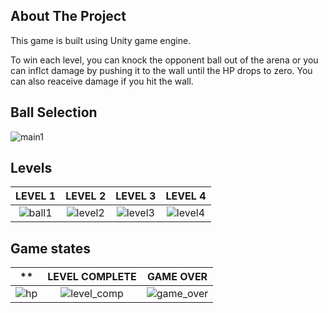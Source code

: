 ## About The Project
This game is built using Unity game engine.

To win each level, you can knock the opponent ball out of the arena or you can inflct damage by pushing it to the wall until the HP drops to zero. You can also reaceive damage if you hit the wall.


## Ball Selection
![main1](https://github.com/elian-olbz/Ball-Wrestling-Unity/assets/88755620/95760e38-35bb-4ae7-8042-a6e8f482fba2)


## Levels
LEVEL 1                    | LEVEL 2                   | LEVEL 3                   | LEVEL 4
:-------------------------:|:-------------------------:|:-------------------------:|:-------------------------:
![ball1](https://github.com/elian-olbz/Ball-Wrestling-Unity/assets/88755620/3c63fba9-852a-456b-bc4c-b50d5d36e064) | ![level2](https://github.com/elian-olbz/Ball-Wrestling-Unity/assets/88755620/62c3b868-4047-4bb4-99f3-c9ef575a3ac7) | ![level3](https://github.com/elian-olbz/Ball-Wrestling-Unity/assets/88755620/22e9baf0-e5e6-4dbf-a6b2-1a9510e46d55) | ![level4](https://github.com/elian-olbz/Ball-Wrestling-Unity/assets/88755620/4bb79cef-5c00-4b49-91de-81a353b82810)


## Game states

**                         | LEVEL COMPLETE            | GAME OVER                  
:-------------------------:|:-------------------------:|:-------------------------:
![hp](https://github.com/elian-olbz/Ball-Wrestling-Unity/assets/88755620/9d0f8404-6036-4b6c-b107-98ac86b91e64) | ![level_comp](https://github.com/elian-olbz/Ball-Wrestling-Unity/assets/88755620/4cb1496e-7542-409c-b9b5-e3815fcd6559) | ![game_over](https://github.com/elian-olbz/Ball-Wrestling-Unity/assets/88755620/edc1312f-42a8-4c91-bb22-b5de62e19043)

